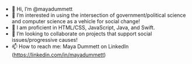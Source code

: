 - 👋 Hi, I’m @mayadummett
- 👀 I’m interested in using the intersection of government/political science and computer science as a vehicle for social change!
- 🌱 I am proficient in HTML/CSS, JavaScript, Java, and Swift.
- 💞️ I’m looking to collaborate on projects that support social issues/progressive causes!
- 📫 How to reach me: Maya Dummett on LinkedIn (https://linkedin.com/in/mayadummett)

<!---
mayadummett/mayadummett is a ✨ special ✨ repository because its `README.md` (this file) appears on your GitHub profile.
You can click the Preview link to take a look at your changes.
--->
